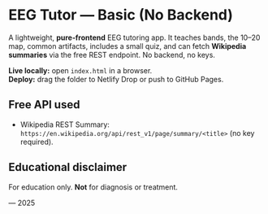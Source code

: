 # EEG Tutor — Basic (No Backend)

A lightweight, **pure‑frontend** EEG tutoring app. It teaches bands, the 10–20 map, common artifacts, includes a small quiz, and can fetch **Wikipedia summaries** via the free REST endpoint. No backend, no keys.

**Live locally:** open `index.html` in a browser.  
**Deploy:** drag the folder to Netlify Drop or push to GitHub Pages.  

## Free API used
- Wikipedia REST Summary: `https://en.wikipedia.org/api/rest_v1/page/summary/<title>` (no key required).

## Educational disclaimer
For education only. **Not** for diagnosis or treatment.

— 2025
